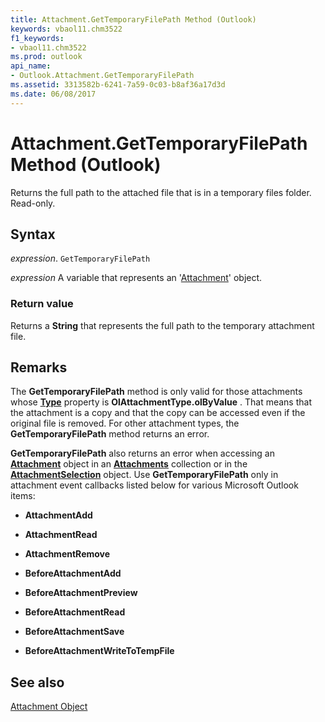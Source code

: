 ```yaml
---
title: Attachment.GetTemporaryFilePath Method (Outlook)
keywords: vbaol11.chm3522
f1_keywords:
- vbaol11.chm3522
ms.prod: outlook
api_name:
- Outlook.Attachment.GetTemporaryFilePath
ms.assetid: 3313582b-6241-7a59-0c03-b8af36a17d3d
ms.date: 06/08/2017
---
```



# Attachment.GetTemporaryFilePath Method (Outlook)

Returns the full path to the attached file that is in a temporary files folder. Read-only.


## Syntax

 _expression_. `GetTemporaryFilePath`

 _expression_ A variable that represents an '[Attachment](Outlook.Attachment.md)' object.


### Return value

Returns a  **String** that represents the full path to the temporary attachment file.


## Remarks

The  **GetTemporaryFilePath** method is only valid for those attachments whose **[Type](Outlook.Attachment.Type.md)** property is **OlAttachmentType.olByValue** . That means that the attachment is a copy and that the copy can be accessed even if the original file is removed. For other attachment types, the **GetTemporaryFilePath** method returns an error.

 **GetTemporaryFilePath** also returns an error when accessing an **[Attachment](Outlook.Attachment.md)** object in an **[Attachments](Outlook.Attachments.md)** collection or in the **[AttachmentSelection](Outlook.AttachmentSelection.md)** object. Use **GetTemporaryFilePath** only in attachment event callbacks listed below for various Microsoft Outlook items:


-  **AttachmentAdd**
    
-  **AttachmentRead**
    
-  **AttachmentRemove**
    
-  **BeforeAttachmentAdd**
    
-  **BeforeAttachmentPreview**
    
-  **BeforeAttachmentRead**
    
-  **BeforeAttachmentSave**
    
-  **BeforeAttachmentWriteToTempFile**
    



## See also


[Attachment Object](Outlook.Attachment.md)

